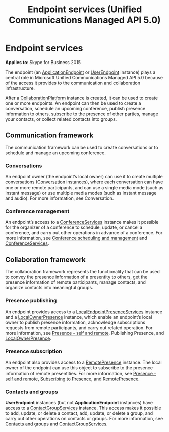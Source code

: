 ﻿---
description: Learn about ApplicationEndpoint and UserEndpoint instances in UCMA 5.0. 
title: Endpoint services (Unified Communications Managed API 5.0)
TOCTitle: Endpoint services
ms:assetid: ede76548-3ff1-4c12-a4ca-08f62399be7c
ms:mtpsurl: https://msdn.microsoft.com/library/Dn465953(v=office.16)
ms:contentKeyID: 65239865
ms.date: 07/27/2015
mtps_version: v=office.16
---

# Endpoint services


**Applies to**: Skype for Business 2015

The endpoint (an [ApplicationEndpoint](/dotnet/api/microsoft.rtc.collaboration.applicationendpoint) or [UserEndpoint](/dotnet/api/microsoft.rtc.collaboration.userendpoint) instance) plays a central role in Microsoft Unified Communications Managed API 5.0 because of the access it provides to the communication and collaboration infrastructure.

After a [CollaborationPlatform](/dotnet/api/microsoft.rtc.collaboration.collaborationplatform) instance is created, it can be used to create one or more endpoints. An endpoint can then be used to create a conversation, schedule an upcoming conference, publish presence information to others, subscribe to the presence of other parties, manage your contacts, or collect related contacts into groups.

## Communication framework

The communication framework can be used to create conversations or to schedule and manage an upcoming conference.

### Conversations

An endpoint owner (the endpoint’s local owner) can use it to create multiple conversations ([Conversation](https://msdn.microsoft.com/library/hh349224\(v=office.16\)) instances), where each conversation can have one or more remote participants, and can use a single media mode (such as instant message) or use multiple media modes (such as instant message and audio). For more information, see Conversation.

### Conference management

An endpoint’s access to a [ConferenceServices](https://msdn.microsoft.com/library/hh348907\(v=office.16\)) instance makes it possible for the organizer of a conference to schedule, update, or cancel a conference, and carry out other operations in advance of a conference. For more information, see [Conference scheduling and management](conference-scheduling-and-management.md) and [ConferenceServices](https://msdn.microsoft.com/library/dd279792\(v=office.16\)).

## Collaboration framework

The collaboration framework represents the functionality that can be used to convey the presence information of a presentity to others, get the presence information of remote participants, manage contacts, and organize contacts into meaningful groups.

### Presence publishing

An endpoint provides access to a [LocalEndpointPresenceServices](https://msdn.microsoft.com/library/hh350157\(v=office.16\)) instance and a [LocalOwnerPresence](/library/hh382370\(v=office.16\)) instance, which enable an endpoint’s local owner to publish presence information, acknowledge subscriptions requests from remote participants, and carry out related operation. For more information, see [Presence - self and remote](presence-self-and-remote.md), Publishing Presence, and [LocalOwnerPresence](https://msdn.microsoft.com/library/dd279776\(v=office.16\)).

### Presence subscription

An endpoint also provides access to a [RemotePresence](https://msdn.microsoft.com/library/hh349758\(v=office.16\)) instance. The local owner of the endpoint can use this object to subscribe to the presence information of remote presentities. For more information, see [Presence - self and remote](presence-self-and-remote.md), [Subscribing to Presence](https://msdn.microsoft.com/library/dd280151\(v=office.16\)), and [RemotePresence](https://msdn.microsoft.com/library/dd280143\(v=office.16\)).

### Contacts and groups

**UserEndpoint** instances (but not **ApplicationEndpoint** instances) have access to a [ContactGroupServices](https://msdn.microsoft.com/library/hh381099\(v=office.16\)) instance. This access makes it possible to add, update, or delete a contact, add, update, or delete a group, and carry out other operations on contacts or groups. For more information, see [Contacts and groups](contacts-and-groups.md) and [ContactGroupServices](contactgroupservices.md).

